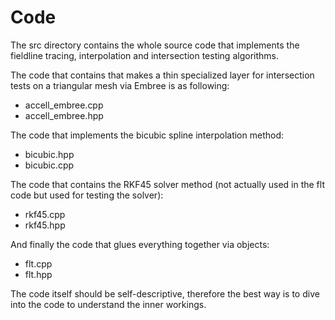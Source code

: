 
# Code

The src directory contains the whole source code that implements the fieldline 
tracing, interpolation and intersection testing algorithms.


The code that contains that makes a thin specialized layer for intersection 
tests on a triangular mesh via Embree is as following:

 - accell_embree.cpp
 - accell_embree.hpp

The code that implements the bicubic spline interpolation method:

 - bicubic.hpp
 - bicubic.cpp

The code that contains the RKF45 solver method (not actually used in the flt
code but used for testing the solver):

 - rkf45.cpp
 - rkf45.hpp

And finally the code that glues everything together via objects:

 - flt.cpp
 - flt.hpp

The code itself should be self-descriptive, therefore the best way is to dive
into the code to understand the inner workings.
